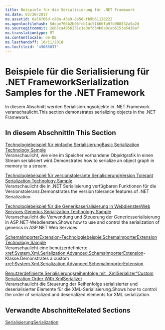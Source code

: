 ```yaml
---
title: Beispiele für die Serialisierung für .NET Framework
ms.date: 03/30/2017
ms.assetid: 6a56f66d-c80a-43e9-8e50-fb9b61120222
ms.openlocfilehash: 5deae766b2b05fcb14c51666fa9fb988832a9a2d
ms.sourcegitcommit: 2eb5ca4956231c1a0efd34b6a9cab6153a5438af
ms.translationtype: MT
ms.contentlocale: de-DE
ms.lasthandoff: 10/11/2018
ms.locfileid: "49086037"
---
```

# <a name="serialization-samples-for-the-net-framework"></a><span data-ttu-id="335e9-102">Beispiele für die Serialisierung für .NET Framework</span><span class="sxs-lookup"><span data-stu-id="335e9-102">Serialization Samples for the .NET Framework</span></span>
<span data-ttu-id="335e9-103">In diesem Abschnitt werden Serialisierungsobjekte in .NET Framework veranschaulicht.</span><span class="sxs-lookup"><span data-stu-id="335e9-103">This section demonstrates serializing objects in the .NET Framework.</span></span>  
  
## <a name="in-this-section"></a><span data-ttu-id="335e9-104">In diesem Abschnitt</span><span class="sxs-lookup"><span data-stu-id="335e9-104">In This Section</span></span>  
 [<span data-ttu-id="335e9-105">Technologiebeispiel für einfache Serialisierung</span><span class="sxs-lookup"><span data-stu-id="335e9-105">Basic Serialization Technology Sample</span></span>](../../../docs/standard/serialization/basic-serialization-technology-sample.md)  
 <span data-ttu-id="335e9-106">Veranschaulicht, wie eine im Speicher vorhandene Objektgrafik in einen Stream serialisiert wird.</span><span class="sxs-lookup"><span data-stu-id="335e9-106">Demonstrates how to serialize an object graph in memory to a stream.</span></span>  
  
 [<span data-ttu-id="335e9-107">Technologiebeispiel für versionstolerante Serialisierung</span><span class="sxs-lookup"><span data-stu-id="335e9-107">Version Tolerant Serialization Technology Sample</span></span>](../../../docs/standard/serialization/version-tolerant-serialization-technology-sample.md)  
 <span data-ttu-id="335e9-108">Veranschaulicht die in .NET Serialisierung verfügbaren Funktionen für die Versionstoleranz.</span><span class="sxs-lookup"><span data-stu-id="335e9-108">Demonstrates the version tolerance features of .NET Serialization.</span></span>  
  
 [<span data-ttu-id="335e9-109">Technologiebeispiel für die Generikaserialisierung in Webdiensten</span><span class="sxs-lookup"><span data-stu-id="335e9-109">Web Services Generics Serialization Technology Sample</span></span>](../../../docs/standard/serialization/web-services-generics-serialization-technology-sample.md)  
 <span data-ttu-id="335e9-110">Veranschaulicht die Verwendung und Steuerung der Genericsserialisierung in ASP.NET-Webdiensten.</span><span class="sxs-lookup"><span data-stu-id="335e9-110">Shows how to use and control the serialization of generics in ASP.NET Web Services.</span></span> 
  
 [<span data-ttu-id="335e9-111">SchemaImporterExtension-Technologiebeispiel</span><span class="sxs-lookup"><span data-stu-id="335e9-111">SchemaImporterExtension Technology Sample</span></span>](../../../docs/standard/serialization/schemaimporterextension-technology-sample.md)  
 <span data-ttu-id="335e9-112">Veranschaulicht eine benutzerdefinierte <xref:System.Xml.Serialization.Advanced.SchemaImporterExtension>-Klasse.</span><span class="sxs-lookup"><span data-stu-id="335e9-112">Demonstrates a custom <xref:System.Xml.Serialization.Advanced.SchemaImporterExtension>.</span></span>  
  
 [<span data-ttu-id="335e9-113">Benutzerdefinierte Serialisierungsreihenfolge mit „XmlSerializer“</span><span class="sxs-lookup"><span data-stu-id="335e9-113">Custom Serialization Order With XmlSerializer</span></span>](../../../docs/standard/serialization/custom-serialization-order-with-xmlserializer.md)  
 <span data-ttu-id="335e9-114">Veranschaulicht die Steuerung der Reihenfolge serialisierter und deserialisierter Elemente für die XML-Serialisierung.</span><span class="sxs-lookup"><span data-stu-id="335e9-114">Shows how to control the order of serialized and deserialized elements for XML serialization.</span></span>  
  
## <a name="related-sections"></a><span data-ttu-id="335e9-115">Verwandte Abschnitte</span><span class="sxs-lookup"><span data-stu-id="335e9-115">Related Sections</span></span>  
 [<span data-ttu-id="335e9-116">Serialisierung</span><span class="sxs-lookup"><span data-stu-id="335e9-116">Serialization</span></span>](../../../docs/standard/serialization/index.md)
